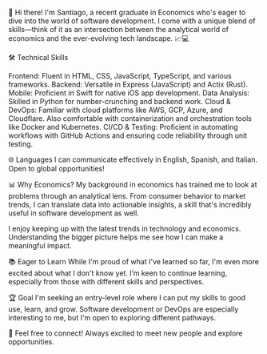 👋 Hi there! I'm Santiago, a recent graduate in Economics who's eager to dive into the world of software development. I come with a unique blend of skills—think of it as an intersection between the analytical world of economics and the ever-evolving tech landscape. 📈💻

🛠 Technical Skills

Frontend: Fluent in HTML, CSS, JavaScript, TypeScript, and various frameworks.
Backend: Versatile in Express (JavaScript) and Actix (Rust).
Mobile: Proficient in Swift for native iOS app development.
Data Analysis: Skilled in Python for number-crunching and backend work.
Cloud & DevOps: Familiar with cloud platforms like AWS, GCP, Azure, and Cloudflare. Also comfortable with containerization and orchestration tools like Docker and Kubernetes.
CI/CD & Testing: Proficient in automating workflows with GitHub Actions and ensuring code reliability through unit testing.

🌐 Languages
I can communicate effectively in English, Spanish, and Italian. Open to global opportunities!

📊 Why Economics?
My background in economics has trained me to look at problems through an analytical lens. From consumer behavior to market trends, I can translate data into actionable insights, a skill that's incredibly useful in software development as well.

I enjoy keeping up with the latest trends in technology and economics. Understanding the bigger picture helps me see how I can make a meaningful impact.

📚 Eager to Learn
While I'm proud of what I've learned so far, I'm even more excited about what I don't know yet. I’m keen to continue learning, especially from those with different skills and perspectives.

🏆 Goal
I'm seeking an entry-level role where I can put my skills to good use, learn, and grow. Software development or DevOps are especially interesting to me, but I'm open to exploring different pathways.

🤝 Feel free to connect! Always excited to meet new people and explore opportunities.
